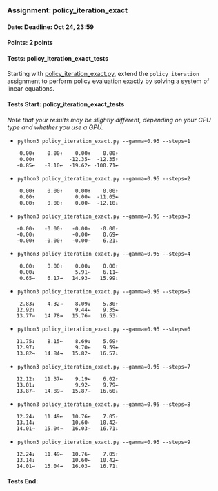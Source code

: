 ### Assignment: policy_iteration_exact
#### Date: Deadline: Oct 24, 23:59
#### Points: 2 points
#### Tests: policy_iteration_exact_tests

Starting with [policy_iteration_exact.py](https://github.com/ufal/npfl122/tree/master/labs/02/policy_iteration_exact.py),
extend the `policy_iteration` assignment to perform policy evaluation
exactly by solving a system of linear equations.

#### Tests Start: policy_iteration_exact_tests
_Note that your results may be slightly different, depending on your CPU type and whether you use a GPU._
- `python3 policy_iteration_exact.py --gamma=0.95 --steps=1`
```
    0.00↑    0.00↑    0.00↑    0.00↑
    0.00↑           -12.35←  -12.35↑
   -0.85←   -8.10←  -19.62← -100.71←
```
- `python3 policy_iteration_exact.py --gamma=0.95 --steps=2`
```
    0.00↑    0.00↑    0.00↑    0.00↑
    0.00↑             0.00←  -11.05←
    0.00↑    0.00↑    0.00←  -12.10↓
```
- `python3 policy_iteration_exact.py --gamma=0.95 --steps=3`
```
   -0.00↑   -0.00↑   -0.00↑   -0.00↑
   -0.00↑            -0.00←    0.69←
   -0.00↑   -0.00↑   -0.00→    6.21↓
```
- `python3 policy_iteration_exact.py --gamma=0.95 --steps=4`
```
    0.00↑    0.00↑    0.00↓    0.00↑
    0.00↓             5.91←    6.11←
    0.65→    6.17→   14.93→   15.99↓
```
- `python3 policy_iteration_exact.py --gamma=0.95 --steps=5`
```
    2.83↓    4.32→    8.09↓    5.30↑
   12.92↓             9.44←    9.35←
   13.77→   14.78→   15.76→   16.53↓
```
- `python3 policy_iteration_exact.py --gamma=0.95 --steps=6`
```
   11.75↓    8.15←    8.69↓    5.69↑
   12.97↓             9.70←    9.59←
   13.82→   14.84→   15.82→   16.57↓
```
- `python3 policy_iteration_exact.py --gamma=0.95 --steps=7`
```
   12.12↓   11.37←    9.19←    6.02↑
   13.01↓             9.92←    9.79←
   13.87→   14.89→   15.87→   16.60↓
```
- `python3 policy_iteration_exact.py --gamma=0.95 --steps=8`
```
   12.24↓   11.49←   10.76←    7.05↑
   13.14↓            10.60←   10.42←
   14.01→   15.04→   16.03→   16.71↓
```
- `python3 policy_iteration_exact.py --gamma=0.95 --steps=9`
```
   12.24↓   11.49←   10.76←    7.05↑
   13.14↓            10.60←   10.42←
   14.01→   15.04→   16.03→   16.71↓
```
#### Tests End:
